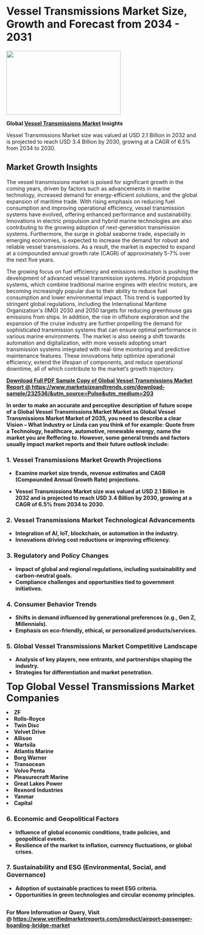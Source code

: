 <H1>Vessel Transmissions Market Size, Growth and Forecast from 2034 - 2031</H1><img class="aligncenter size-medium wp-image-584254" src="https://thirdeyenews.in/wp-content/uploads/2034/09/Global-Market-Research-300x168.jpeg" alt="" width="300" height="168" /><p><strong>Global&nbsp;<a href="https://www.marketsizeandtrends.com/download-sample/232536/&amp;utm_source=Pulse&amp;utm_medium=203">Vessel Transmissions Market</a> Insights</strong></p><p>Vessel Transmissions Market size was valued at USD 2.1 Billion in 2032 and is projected to reach USD 3.4 Billion by 2030, growing at a CAGR of 6.5% from 2034 to 2030.</p><p><h2>Market Growth Insights</h2> <p>The vessel transmissions market is poised for significant growth in the coming years, driven by factors such as advancements in marine technology, increased demand for energy-efficient solutions, and the global expansion of maritime trade. With rising emphasis on reducing fuel consumption and improving operational efficiency, vessel transmission systems have evolved, offering enhanced performance and sustainability. Innovations in electric propulsion and hybrid marine technologies are also contributing to the growing adoption of next-generation transmission systems. Furthermore, the surge in global seaborne trade, especially in emerging economies, is expected to increase the demand for robust and reliable vessel transmissions. As a result, the market is expected to expand at a compounded annual growth rate (CAGR) of approximately 5-7% over the next five years.</p> <p><strong><a href="#"></a></strong></p> <p>The growing focus on fuel efficiency and emissions reduction is pushing the development of advanced vessel transmission systems. Hybrid propulsion systems, which combine traditional marine engines with electric motors, are becoming increasingly popular due to their ability to reduce fuel consumption and lower environmental impact. This trend is supported by stringent global regulations, including the International Maritime Organization's (IMO) 2030 and 2050 targets for reducing greenhouse gas emissions from ships. In addition, the rise in offshore exploration and the expansion of the cruise industry are further propelling the demand for sophisticated transmission systems that can ensure optimal performance in various marine environments. The market is also seeing a shift towards automation and digitalization, with more vessels adopting smart transmission systems integrated with real-time monitoring and predictive maintenance features. These innovations help optimize operational efficiency, extend the lifespan of components, and reduce operational downtime, all of which contribute to the market’s growth trajectory. <p><strong><a href="#"></p><p><span class=""><strong>Download Full PDF Sample Copy of Global Vessel Transmissions Market Report</strong> @ <a href="https://www.marketsizeandtrends.com/download-sample/232536/&amp;utm_source=Pulse&amp;utm_medium=203" target="_blank">https://www.marketsizeandtrends.com/download-sample/232536/&amp;utm_source=Pulse&amp;utm_medium=203</a></span></p><p>In order to make an accurate and perceptive description of future scope of a Global&nbsp;Vessel Transmissions Market Market as Global&nbsp;Vessel Transmissions Market Market of 2035, you need to describe a clear Vision &ndash; What Industry or Linda can you think of for example: Quote from a Technology, healthcare, automotive, renewable energy, name the market you are Reffering to. However, some general trends and factors usually impact market reports and their future outlook include:</p><h3>1.&nbsp;<strong>Vessel Transmissions Market Growth Projections</strong></h3><ul><li>Examine market size trends, revenue estimates and CAGR (Compounded Annual Growth Rate) projections.</li><li><p>Vessel Transmissions Market size was valued at USD 2.1 Billion in 2032 and is projected to reach USD 3.4 Billion by 2030, growing at a CAGR of 6.5% from 2034 to 2030.</p></li></ul><h3>2.&nbsp;<strong>Vessel Transmissions Market Technological Advancements</strong></h3><ul><li>Integration of AI, IoT, blockchain, or automation in the industry.</li><li>Innovations driving cost reductions or improving efficiency.</li></ul><h3>3.&nbsp;<strong>Regulatory and Policy Changes</strong></h3><ul><li>Impact of global and regional regulations, including sustainability and carbon-neutral goals.</li><li>Compliance challenges and opportunities tied to government initiatives.</li></ul><h3>4.&nbsp;<strong>Consumer Behavior Trends</strong></h3><ul><li>Shifts in demand influenced by generational preferences (e.g., Gen Z, Millennials).</li><li>Emphasis on eco-friendly, ethical, or personalized products/services.</li></ul><h3>5.&nbsp;<strong>Global Vessel Transmissions Market Competitive Landscape</strong></h3><ul><li>Analysis of key players, new entrants, and partnerships shaping the industry.</li><li>Strategies for differentiation and market penetration.</li></ul><p data-pm-slice="1 1 []"><span style="color: inherit; font-family: inherit; font-size: 25px;">Top Global Vessel Transmissions Market Companies</span></p><div class="" data-test-id=""><p><li>ZF</li><li> Rolls-Royce</li><li> Twin Disc</li><li> Velvet Drive</li><li> Allison</li><li> Wartsila</li><li> Atlantis Marine</li><li> Borg Warner</li><li> Transocean</li><li> Volvo Penta</li><li> Pleasurecraft Marine</li><li> Great Lakes Power</li><li> Rexnord Industries</li><li> Yanmar</li><li> Capital</li></p></div><h3>6.&nbsp;<strong>Economic and Geopolitical Factors</strong></h3><ul><li>Influence of global economic conditions, trade policies, and geopolitical events.</li><li>Resilience of the market to inflation, currency fluctuations, or global crises.</li></ul><h3>7.&nbsp;<strong>Sustainability and ESG (Environmental, Social, and Governance)</strong></h3><ul><li>Adoption of sustainable practices to meet ESG criteria.</li><li>Opportunities in green technologies and circular economy principles.</li></ul><h2><strong style="font-size: 14px;">For More Information or Query, Visit @&nbsp;</strong><a style="background-color: #ffffff; font-size: 14px;" href="https://www.marketsizeandtrends.com/report/vessel-transmissions-market/" target="_blank">https://www.verifiedmarketreports.com/product/airport-passenger-boarding-bridge-market</a></h2>
